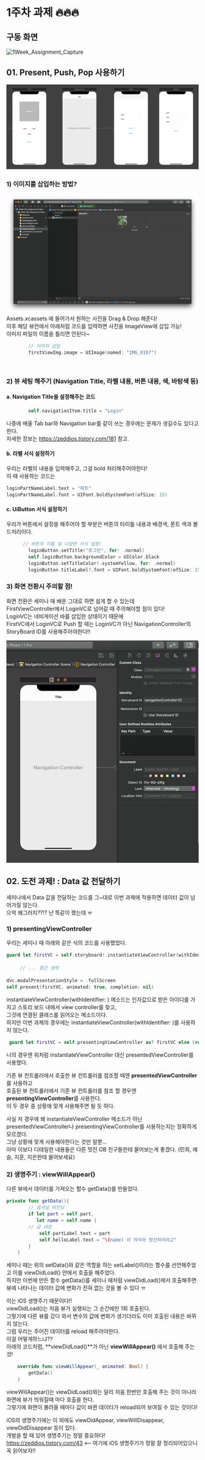 # 1주차 과제 :fire::fire::fire:

## 구동 화면
![1Week_Assignment_Capture](/ReadMe/ReadMeAsset/1Week_Simulater.gif) 

## 01. Present, Push, Pop 사용하기 
![1Week_Assignment1](/ReadMe/ReadMeAsset/1Week_Assignment1.png)

### 1) 이미지를 삽입하는 방법? 
![1Week_Assignment2](/ReadMe/ReadMeAsset/1Week_Assignment2.png)
Assets.xcassets 에 들어가서 원하는 사진을 Drag & Drop 해준다!  
이후 해당 뷰컨에서 아래처럼 코드를 입력하면 사진을 ImageView에 삽입 가능!  
이미지 파일의 이름을 틀리면 안된다~  

```Swift
        // 이미지 삽입
        firstViewImg.image = UIImage(named: "IMG_8167")
```


​    
### 2) 뷰 세팅 해주기 (Navigation Title, 라벨 내용, 버튼 내용, 색, 바탕색 등)  
#### a. Navigation Title을 설정해주는 코드
```Swift
        self.navigationItem.title = "Login"
```


나중에 배울 Tab bar와 Navigation bar를 같이 쓰는 경우에는 문제가 생길수도 있다고 한다.  
자세한 정보는 https://zeddios.tistory.com/181 참고.


#### b. 라벨 서식 설정하기 
우리는 라벨의 내용을 입력해주고, 그걸 bold 처리해주어야한다!  
이 때 사용하는 코드는  
```Swift
loginPartNameLabel.text = "파트"
loginPartNameLabel.font = UIFont.boldSystemFont(ofSize: 15)
```


#### c. UiButton 서식 설정하기
우리가 버튼에서 설정을 해주어야 할 부분은 버튼의 타이틀 내용과 배경색, 폰트 색과 볼드처리이다.

```Swift
      // 버튼의 이름 및 다양한 서식 설정! 
        loginButton.setTitle("로그인", for: .normal)
        self.loginButton.backgroundColor = UIColor.black
        loginButton.setTitleColor(.systemYellow, for: .normal)
        loginButton.titleLabel?.font = UIFont.boldSystemFont(ofSize: 15)
```

  

### 3) 화면 전환시 주의할 점!
화면 전환은 세미나 때 배운 그대로 하면 쉽게 할 수 있는데  
FirstViewController에서 LoginVC로 넘어갈 때 주의해야할 점이 있다!  
LoginVC는 네비게이션 바를 삽입한 상태이기 때문에   
FirstVC에서 LoginVC로 Push 할 때는  LoginVC가 아닌 NavigationController의 StoryBoard ID를 사용해주어야한다!!  

![1Week_Assignment3](/ReadMe/ReadMeAsset/1Week_Assignment3.png)



## 02. 도전 과제! : Data 값 전달하기
세미나에서 Data 값을 전달하는 코드를 그~대로 이번 과제에  적용하면 데이터 값이 넘어가질 않는다.  
으악 왜그러지??!? 난 똑같이 했는데 ㅠ   

### 1) presentingViewController  
우리는 세미나 때 아래와 같은 식의 코드를 사용했었다.  
```Swift
guard let firstVC = self.storyboard!.instantiateViewController(withIdentifier: "firstVC") as? ResultViewController else {return}
	 
	 // ... 중간 생략

dvc.modalPresentationStyle = .fullScreen
self.present(firstVC, animated: true, completion: nil)
```

instantiateViewController(withIdentifier: ) 메소드는  인자값으로 받은 아이디를 가지고 스토리 보드 내에서 view controller를 찾고,  
그것에 연결된 클래스를 읽어오는 메소드이다.   
하지만 이번 과제의 경우에는 instantiateViewController(withIdentifier: )를 사용하지 않는다.  


```Swift
 guard let firstVC = self.presentingViewController as? firstVC else {return}

```
나의 경우엔 위처럼 instantiateViewController 대신 presentedViewController를 사용했다.  

기존 뷰 컨트롤러에서 호출한 뷰 컨트롤러를 참조할 때엔 **presentedViewController**를 사용하고  
호출된 뷰 컨트롤러에서 기존 뷰 컨트롤러를 참조 할 경우엔 **presentingViewController**를 사용한다.  
이 두 경우 중 상황에 맞게 사용해주면 될 듯 하다.  

사실 저 경우에 왜 instantiateViewController 메소드가 아닌 presentedViewController나 presentingViewController를 사용하는지는 정확하게 모르겠다.  
그냥 상황에 맞게 사용해야한다는 것만 알뿐...  
아마 이보다 디테일한 내용들은 다른 멋진 OB 친구들한테 물어보는게 좋겠다. (민희, 예슬, 지훈, 지은한테 물어보세요)  


### 2) 생명주기 : viewWillAppear()

다른 뷰에서 데이터를 가져오는 함수 getData()를 만들었다.  
```Swift
private func getData(){
        // 옵셔널 바인딩
        if let part = self.part,
           let name = self.name {
        // 값 대입
            self.partLabel.text = part
            self.helloLabel.text = "\(name) 이 자식아 정신차리라고"
        }
    }
```
세미나 때는 위의 setData()와 같은 역할을 하는 setLabel()이라는 함수를 선언해주었고 이를 viewDidLoad()  안에서 호출을 해주었다.  
하지만 이번에 만든 함수 getData()를 세미나 때처럼 viewDidLoad()에서 호출해주면   
뷰에 나타나는 데이터 값에 변화가 전혀 없는 것을 볼 수 있다 ㅠ  

이는 iOS 생명주기 때문이다!!   
viewDidLoad()는 처음 뷰가 실행되는 그 순간에만 1회 호출된다.  
그렇기에 다른 뷰를 갔다 와서 변수의 값에 변화가 생기더라도 이미 호출된 내용은 바뀌지 않는다.  
그럼 우리는 주어진 데이터를 reload 해주어야한다.  
이걸 어떻게하느냐??   
아래의 코드처럼, **viewDidLoad()**가 아닌 **viewWillAppear()** 에서 호출해 주는 것!  

```Swift
    override func viewWillAppear(_ animated: Bool) {
        getData()
    }
```
viewWillAppear()는 viewDidLoad()와는 달리 처음 한번만 호출해 주는 것이 아니라 화면에 뷰가 띄워질때 마다 호출을 한다.  
그렇기에 화면이 불려올 때마다  값이 바뀐 데이터가 reload되어 보여질 수 있는 것이다!   

iOS의 생명주기에는 이 외에도 viewDidAppear, viewWillDisappear, viewDidDisappear 등이 있다.  
개발을 할 때 있어 생명주기는 정말 중요하다!  
https://zeddios.tistory.com/43 <-- 여기에 iOS 생명주기가 정말 잘 정리되어있으니 꼭 읽어보자!!  